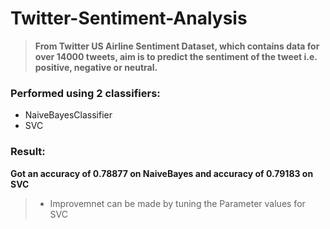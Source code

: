 # Twitter-Sentiment-Analysis

> **From Twitter US Airline Sentiment Dataset, which contains data for over 14000 tweets, aim is to predict the sentiment of the tweet i.e. positive, negative or neutral.**

### Performed using 2 classifiers:
- NaiveBayesClassifier 
- SVC 

### Result: 
**Got an accuracy of 0.78877 on NaiveBayes and accuracy of 0.79183 on SVC**
> - Improvemnet can be made by tuning the Parameter values for SVC
